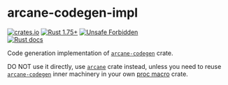 arcane-codegen-impl
===================

[![crates.io](https://img.shields.io/crates/v/arcane-codegen-impl.svg "crates.io")](https://crates.io/crates/arcane-codegen-impl)
[![Rust 1.75+](https://img.shields.io/badge/rustc-1.75+-lightgray.svg "Rust 1.75+")](https://blog.rust-lang.org/2023/12/28/Rust-1.75.0.html)
[![Unsafe Forbidden](https://img.shields.io/badge/unsafe-forbidden-success.svg "Unsafe forbidden")](https://github.com/rust-secure-code/safety-dance)  
[![Rust docs](https://docs.rs/arcane-codegen-impl/badge.svg "Rust docs")](https://docs.rs/arcane-codegen-impl)

Code generation implementation of [`arcane-codegen`] crate.

DO NOT use it directly, use [`arcane`] crate instead, unless you need to reuse [`arcane-codegen`] inner machinery in your own [proc macro][1] crate.




[`arcane`]: https://docs.rs/arcane
[`arcane-codegen`]: https://docs.rs/arcane-codegen

[1]: https://doc.rust-lang.org/reference/procedural-macros.html
